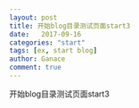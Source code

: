 ```yaml
---
layout: post
title: 开始blog目录测试页面start3
date:   2017-09-16
categories: "start"
tags: [ex, start blog]
author: Ganace
comment: true
---
```


开始blog目录测试页面start3
